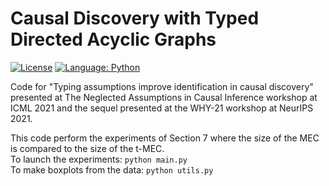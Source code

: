 # Causal Discovery with Typed Directed Acyclic Graphs

[![License](https://img.shields.io/badge/License-Apache%202.0-blue.svg)](https://opensource.org/licenses/Apache-2.0)
[![Language: Python](https://img.shields.io/badge/language-Python%203.7%2B-green?logo=python&logoColor=green)](https://www.python.org)

Code for "Typing assumptions improve identification in causal discovery" presented at The Neglected Assumptions in Causal Inference workshop at ICML 2021 and the sequel presented at the WHY-21 workshop at NeurIPS 2021. 

This code perform the experiments of Section 7 where the size of the MEC is compared to the size of the t-MEC. \
To launch the experiments:
`python main.py` \
To make boxplots from the data:
`python utils.py`
